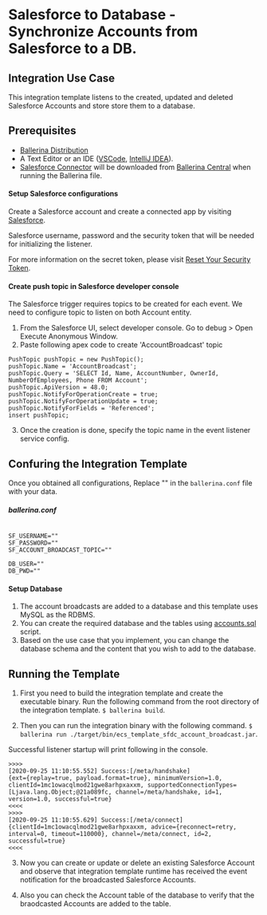 # Salesforce to Database - Synchronize Accounts from Salesforce to a DB.


## Integration Use Case 

This integration template listens to the created, updated and deleted Salesforce Accounts and store store them to a database.

## Prerequisites

- [Ballerina Distribution](https://ballerina.io/learn/getting-started/)
- A Text Editor or an IDE ([VSCode](https://marketplace.visualstudio.com/items?itemName=ballerina.ballerina), 
[IntelliJ IDEA](https://plugins.jetbrains.com/plugin/9520-ballerina)).  
- [Salesforce Connector](https://github.com/ballerina-platform/module-ballerinax-sfdc) will be downloaded from 
[Ballerina Central](https://central.ballerina.io/) when running the Ballerina file.

#### Setup Salesforce configurations
Create a Salesforce account and create a connected app by visiting [Salesforce](https://www.salesforce.com). 

Salesforce username, password and the security token that will be needed for initializing the listener. 

For more information on the secret token, please visit [Reset Your Security Token](https://help.salesforce.com/articleView?id=user_security_token.htm&type=5).

#### Create push topic in Salesforce developer console

The Salesforce trigger requires topics to be created for each event. We need to configure topic to listen on 
both Account entity.

1. From the Salesforce UI, select developer console. Go to debug > Open Execute Anonymous Window. 
2. Paste following apex code to create 'AccountBroadcast' topic
```apex
PushTopic pushTopic = new PushTopic();
pushTopic.Name = 'AccountBroadcast';
pushTopic.Query = 'SELECT Id, Name, AccountNumber, OwnerId, NumberOfEmployees, Phone FROM Account';
pushTopic.ApiVersion = 48.0;
pushTopic.NotifyForOperationCreate = true;
pushTopic.NotifyForOperationUpdate = true;
pushTopic.NotifyForFields = 'Referenced';
insert pushTopic;
```
3. Once the creation is done, specify the topic name in the event listener service config.

## Confuring the Integration Template

Once you obtained all configurations, Replace "" in the `ballerina.conf` file with your data.

##### ballerina.conf
```

SF_USERNAME=""
SF_PASSWORD=""
SF_ACCOUNT_BROADCAST_TOPIC=""

DB_USER=""
DB_PWD=""

```

#### Setup Database
1. The account broadcasts are added to a database and this template uses MySQL as the RDBMS. 
2. You can create the required database and the tables using [accounts.sql](./accounts.sql) script. 
3. Based on the use case that you implement, you can change the database schema and the content that you wish to add to the database. 


## Running the Template

1. First you need to build the integration template and create the executable binary. Run the following command from the root directory of the integration template. 
`$ ballerina build`. 

2. Then you can run the integration binary with the following command. 
`$ ballerina run ./target/bin/ecs_template_sfdc_account_broadcast.jar`. 

Successful listener startup will print following in the console.
```
>>>>
[2020-09-25 11:10:55.552] Success:[/meta/handshake]
{ext={replay=true, payload.format=true}, minimumVersion=1.0, clientId=1mc1owacqlmod21gwe8arhpxaxxm, supportedConnectionTypes=[Ljava.lang.Object;@21a089fc, channel=/meta/handshake, id=1, version=1.0, successful=true}
<<<<
>>>>
[2020-09-25 11:10:55.629] Success:[/meta/connect]
{clientId=1mc1owacqlmod21gwe8arhpxaxxm, advice={reconnect=retry, interval=0, timeout=110000}, channel=/meta/connect, id=2, successful=true}
<<<<
```

3. Now you can create or update or delete an existing Salesforce Account and observe that integration template runtime has received the event notification for the broadcasted Salesforce Accounts.

4. Also you can check the Account table of the database to verify that the braodcasted Accounts are added to the table. 

